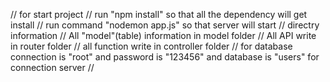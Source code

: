 // for start project 
// run "npm install" so that all the dependency will get install
// run command "nodemon app.js" so that server will start
// directry information
// All "model"(table) information in model folder
// All API write in router folder
// all function write in controller folder
// for database connection is "root" and password is "123456" and database is "users" for connection server
//
